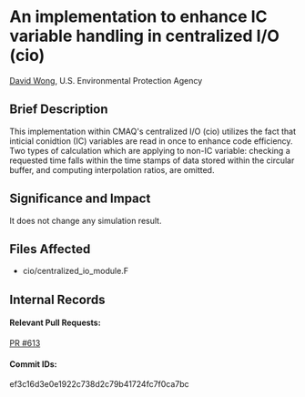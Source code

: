 #  An implementation to enhance IC variable handling in centralized I/O (cio)

[David Wong](mailto:wong.david-c@epa.gov), U.S. Environmental Protection Agency

## Brief Description

This implementation within CMAQ's centralized I/O (cio) utilizes the fact that inticial conidtion (IC) variables are read in once to enhance code efficiency. 
Two types of calculation which are applying to non-IC variable: checking a requested time falls within 
the time stamps of data stored within the circular buffer,  and computing interpolation ratios, are omitted.

## Significance and Impact

It does not change any simulation result.

## Files Affected
* cio/centralized_io_module.F

## Internal Records
#### Relevant Pull Requests:
[PR #613](https://github.com/usepa/cmaq_dev/pull/613)

#### Commit IDs:
ef3c16d3e0e1922c738d2c79b41724fc7f0ca7bc

